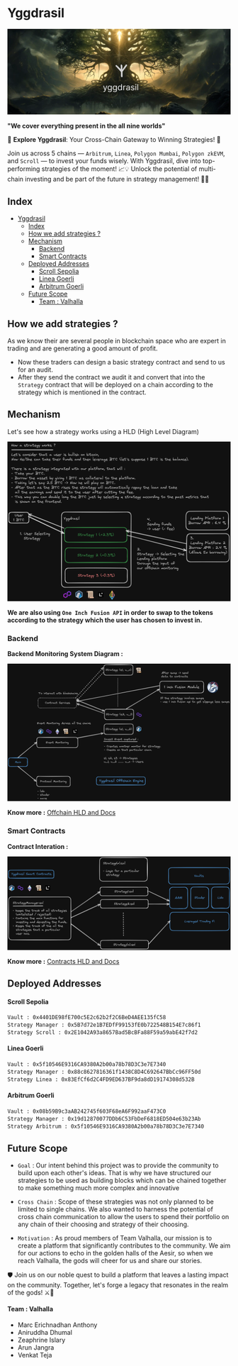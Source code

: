 # Yggdrasil

![yggdrasil](./docs/yggdrasil.png)

**"We cover everything present in the all nine worlds"**

🌟 **Explore Yggdrasil**: Your Cross-Chain Gateway to Winning Strategies! 🚀

Join us across 5 chains — `Arbitrum`, `Linea`, `Polygon Mumbai`, `Polygon zkEVM`, and `Scroll` — to invest your funds wisely. With Yggdrasil, dive into top-performing strategies of the moment! 📈💡
Unlock the potential of multi-chain investing and be part of the future in strategy management! 🌈✨

## Index

- [Yggdrasil](#yggdrasil)
  - [Index](#index)
  - [How we add strategies ?](#how-we-add-strategies-)
  - [Mechanism](#mechanism)
    - [Backend](#backend)
    - [Smart Contracts](#smart-contracts)
  - [Deployed Addresses](#deployed-addresses)
    - [Scroll Sepolia](#scroll-sepolia)
    - [Linea Goerli](#linea-goerli)
    - [Arbitrum Goerli](#arbitrum-goerli)
  - [Future Scope](#future-scope)
    - [Team : Valhalla](#team--valhalla)

## How we add strategies ?

As we know their are several people in blockchain space who are expert in trading and are generating a good amount of profit.

- Now these traders can design a basic strategy contract and send to us for an audit.
- After they send the contract we audit it and convert that into the `Strategy` contract that will be deployed on a chain according to the strategy which is mentioned in the contract.

## Mechanism

Let's see how a strategy works using a HLD (High Level Diagram)

![Mechanism](./docs/strategy.png)

**We are also using `One Inch Fusion API` in order to swap to the tokens according to the strategy which the user has chosen to invest in.**

### Backend

**Backend Monitoring System Diagram :**

![backend](./docs/offchain.png)

**Know more :** [Offchain HLD and Docs](./backend/Readme.md)

### Smart Contracts

**Contract Interation :**

![contract](./docs/contract.png)

**Know more :** [Contracts HLD and Docs](./smart-contracts/README.md)

## Deployed Addresses

#### Scroll Sepolia

```sh
Vault : 0x4401DE98fE700c5E2c62b2f2C6BeD4AEE135fC58
Strategy Manager : 0x5B7d72e1B7EDfF99153fE0b722548B154E7c86f1
Strategy Scroll : 0x2E1042A93a8657Bad5BcBFa88F59a59abE42f7d2
```

#### Linea Goerli

```sh
Vault : 0x5f10546E9316CA9380A2b00a78b78D3C3e7E7340
Strategy Manager : 0x88c8627816361f1438C8D4C692647BbCc96FF50d
Strategy Linea : 0x83EfCf6d2C4FD9ED637BF9da8dD19174308d532B
```

#### Arbitrum Goerli

```sh
Vault : 0x08b59B9c3aAB242745f603F68eA6F992aaF473C0
Strategy Manager : 0x19d12870077DDb6C53FbDeF6818ED504e63b23Ab
Strategy Arbitrum : 0x5f10546E9316CA9380A2b00a78b78D3C3e7E7340
```

## Future Scope

- `Goal` : Our intent behind this project was to provide the community to build upon each other's ideas. That is why we have structured our strategies to be used as building blocks which can be chained together to make something much more complex and innovative

- `Cross Chain` : Scope of these strategies was not only planned to be limited to single chains. We also wanted to harness the potential of cross chain communication to allow the users to spend their portfolio on any chain of their choosing and strategy of their choosing.

- `Motivation` : As proud members of Team Valhalla, our mission is to create a platform that significantly contributes to the community. We aim for our actions to echo in the golden halls of the Aesir, so when we reach Valhalla, the gods will cheer for us and share our stories.

🛡️ Join us on our noble quest to build a platform that leaves a lasting impact on the community. Together, let's forge a legacy that resonates in the realm of the gods! ⚔️🌟

#### Team : Valhalla

- Marc Erichnadhan Anthony
- Aniruddha Dhumal
- Zeaphrine Islary
- Arun Jangra
- Venkat Teja
